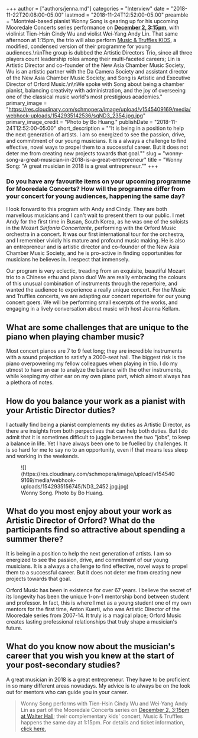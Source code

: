 +++
author = ["authors/jenna.md"]
categories = "Interview"
date = "2018-11-22T20:08:00-05:00"
lastmod = "2018-11-24T12:52:00-05:00"
preamble = "Montréal-based pianist Wonny Song is gearing up for his upcoming Mooredale Concerts series performance on [**December 2, 3:15pm**](https://www.mooredaleconcerts.com/event/artistic-directors-trio/), with violinist Tien-Hsin Cindy Wu and violist Wei-Yang Andy Lin. That same afternoon at 1:15pm, the trio will also perform [Music & Truffles KIDS](https://www.mooredaleconcerts.com/event/music-truffles-artistic-directors-trio/), a modified, condensed version of their programme for young audiences.\n\nThe group is dubbed the Artistic Directors Trio, since all three players count leadership roles among their multi-faceted careers; Lin is Artistic Director and co-founder of the New Asia Chamber Music Society, Wu is an artistic partner with the Da Camera Society and assistant director of the New Asia Chamber Music Society, and Song is Artistic and Executive Director of Orford Music.\n\nWe spoke with Song about being a chamber pianist, balancing creativity with administration, and the joy of overseeing one of the classical music world's most prestigious academies."
primary_image = "https://res.cloudinary.com/schmopera/image/upload/v1545409169/media/webhook-uploads/1542935142536/sqND3_2354.jpg.jpg"
primary_image_credit = "Photo by Bo Huang."
publishDate = "2018-11-24T12:52:00-05:00"
short_description = "&quot;It is being in a position to help the next generation of artists. I am so energized to see the passion, drive, and commitment of our young musicians. It is a always a challenge to find effective, novel ways to propel them to a successful career. But it does not deter me from creating new projects towards that goal.&quot;"
slug = "wonny-song-a-great-musician-in-2018-is-a-great-entrepreneur"
title = "Wonny Song: &quot;A great musician in 2018 is a great entrepreneur.&quot;"
+++

### Do you have any favourite items on your upcoming programme for Mooredale Concerts? How will the programme differ from your concert for young audiences, happening the same day?

I look forward to this program with Andy and Cindy. They are both marvellous musicians and I can't wait to present them to our public. I met Andy for the first time in Busan, South Korea, as he was one of the soloists in the Mozart *Sinfonia Concertante*, performing with the Orford Music orchestra in a concert. It was our first international tour for the orchestra, and I remember vividly his mature and profound music making. He is also an entrepreneur and is artistic director and co-founder of the New Asia Chamber Music Society, and he is pro-active in finding opportunities for musicians he believes in. I respect that immensely. 

Our program is very eclectic, treading from an exquisite, beautiful Mozart trio to a Chinese erhu and piano duo! We are really embracing the colours of this unusual combination of instruments through the repertoire, and wanted the audience to experience a really unique concert. For the Music and Truffles concerts, we are adapting our concert repertoire for our young concert goers. We will be performing small excerpts of the works, and engaging in a lively conversation about music with host Joanna Kellam. 

## What are some challenges that are unique to the piano when playing chamber music?

Most concert pianos are 7 to 9 feet long; they are incredible instruments with a sound projection to satisfy a 2000-seat hall. The biggest risk is the piano overpowering my fellow colleagues when playing in trio. I do my utmost to have an ear to analyze the balance with the other instruments, while keeping my other ear on my own piano part, which almost always has a plethora of notes.

## How do you balance your work as a pianist with your Artistic Director duties?

I actually find being a pianist complements my duties as Artistic Director, as there are insights from both perpectives that can help both duties. But I do admit that it is sometimes difficult to juggle between the two "jobs", to keep a balance in life. Yet I have always been one to be fuelled by challenges. It is so hard for me to say no to an opportunity, even if that means less sleep and working in the weekends. 

<figure data-type="image">
![](https://res.cloudinary.com/schmopera/image/upload/v1545409169/media/webhook-uploads/1542935156745/ND3_2452.jpg.jpg)
<figcaption>Wonny Song. Photo by Bo Huang.</figcaption>
</figure>

## What do you most enjoy about your work as Artistic Director of Orford? What do the participants find so attractive about spending a summer there?

It is being in a position to help the next generation of artists. I am so energized to see the passion, drive, and commitment of our young musicians. It is a always a challenge to find effective, novel ways to propel them to a successful career. But it does not deter me from creating new projects towards that goal. 

Orford Music has been in existence for over 67 years. I believe the secret of its longevity has been the unique 1-on-1 mentorship bond between student and professor. In fact, this is where I met as a young student one of my own mentors for the first time, Anton Kuerti, who was Artistic Director of the Mooredale series from 2007-14. It truly is a magical place; Orford Music creates lasting professional relationships that truly shape a musician's future.

## What do you know now about the musician's career that you wish you knew at the start of your post-secondary studies?

A great musician in 2018 is a great entrepreneur. They have to be proficient in so many different areas nowadays. My advice is to always be on the look out for mentors who can guide you in your career.

>Wonny Song performs with Tien-Hsin Cindy Wu and Wei-Yang Andy Lin as part of the Mooredale Concerts series on [December 2, 3:15pm at Walter Hall](https://www.mooredaleconcerts.com/event/music-truffles-artistic-directors-trio/); their complementary kids' concert, Music & Truffles happens the same day at 1:15pm. For details and ticket information, [click here.](https://www.mooredaleconcerts.com/event/artistic-directors-trio/)
